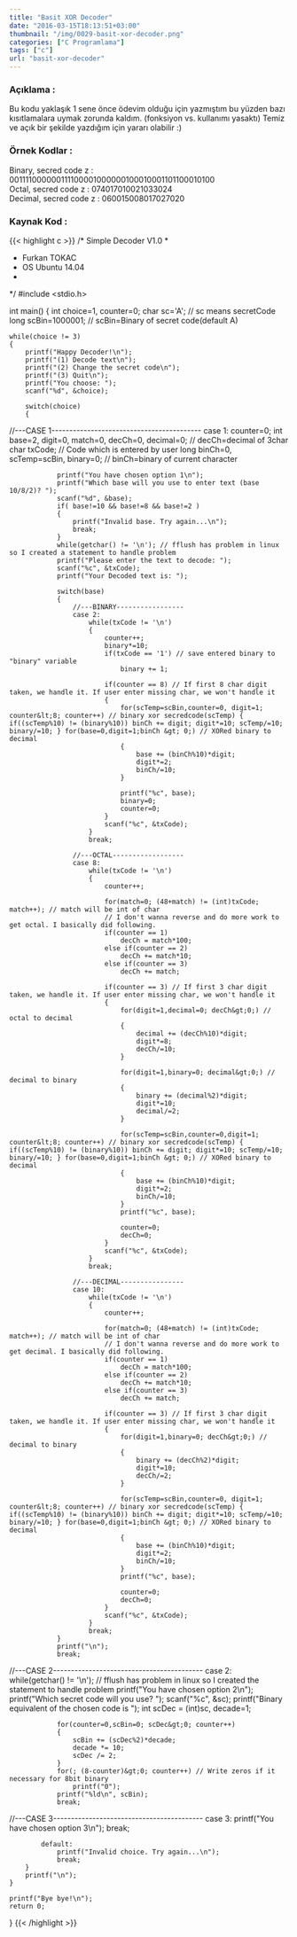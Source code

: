 ```yaml
---
title: "Basit XOR Decoder"
date: "2016-03-15T18:13:51+03:00"
thumbnail: "/img/0029-basit-xor-decoder.png"
categories: ["C Programlama"]
tags: ["c"]
url: "basit-xor-decoder"
---
```


### Açıklama :
Bu kodu yaklaşık 1 sene önce ödevim olduğu için yazmıştım bu yüzden bazı kısıtlamalara uymak zorunda kaldım. (fonksiyon vs. kullanımı yasaktı) Temiz ve açık bir şekilde yazdığım için yararı olabilir :)

### Örnek Kodlar :
Binary, secred code z : 001111000000111100001000000100010001101100010100</br>
Octal, secred code z : 074017010021033024</br>
Decimal, secred code z : 060015008017027020

### Kaynak Kod :
{{< highlight c >}}
/* Simple Decoder V1.0
 * 
 * Furkan TOKAC
 * OS Ubuntu 14.04
 * 
*/
#include <stdio.h>

int main()
{
    int choice=1, counter=0;
    char sc='A';  // sc means secretCode
    long scBin=1000001; // scBin=Binary of secret code(default A)
    
    while(choice != 3)
    {
        printf("Happy Decoder!\n");
        printf("(1) Decode text\n");
        printf("(2) Change the secret code\n");
        printf("(3) Quit\n");
        printf("You choose: ");
        scanf("%d", &choice);
        
        switch(choice)
        {
//---CASE 1------------------------------------------
            case 1:
                counter=0;
                int base=2, digit=0, match=0, decCh=0, decimal=0; // decCh=decimal of 3char
                char txCode; // Code which is entered by user
                long binCh=0, scTemp=scBin, binary=0; // binCh=binary of current character
                
                printf("You have chosen option 1\n");
                printf("Which base will you use to enter text (base 10/8/2)? ");
                scanf("%d", &base);
                if( base!=10 && base!=8 && base!=2 )
                {
                    printf("Invalid base. Try again...\n");
                    break;
                }
                while(getchar() != '\n'); // fflush has problem in linux so I created a statement to handle problem
                printf("Please enter the text to decode: ");
                scanf("%c", &txCode);
                printf("Your Decoded text is: ");
                
                switch(base)
                {
                    //---BINARY-----------------
                    case 2:
                        while(txCode != '\n')
                        {
                            counter++;
                            binary*=10;
                            if(txCode == '1') // save entered binary to "binary" variable
                                binary += 1;
                            
                            if(counter == 8) // If first 8 char digit taken, we handle it. If user enter missing char, we won't handle it
                            {
                                for(scTemp=scBin,counter=0, digit=1; counter&lt;8; counter++) // binary xor secredcode(scTemp) { if((scTemp%10) != (binary%10)) binCh += digit; digit*=10; scTemp/=10; binary/=10; } for(base=0,digit=1;binCh &gt; 0;) // XORed binary to decimal
                                {
                                    base += (binCh%10)*digit;
                                    digit*=2;
                                    binCh/=10;
                                }
                                
                                printf("%c", base);
                                binary=0;
                                counter=0;
                            }
                            scanf("%c", &txCode);
                        }
                        break;
                    
                    //---OCTAL------------------
                    case 8:
                        while(txCode != '\n')
                        {
                            counter++;
                            
                            for(match=0; (48+match) != (int)txCode; match++); // match will be int of char
                            // I don't wanna reverse and do more work to get octal. I basically did following.
                            if(counter == 1)
                                decCh = match*100;
                            else if(counter == 2)
                                decCh += match*10;
                            else if(counter == 3)
                                decCh += match;
                            
                            if(counter == 3) // If first 3 char digit taken, we handle it. If user enter missing char, we won't handle it
                            {
                                for(digit=1,decimal=0; decCh&gt;0;) // octal to decimal
                                { 
                                    decimal += (decCh%10)*digit;
                                    digit*=8;
                                    decCh/=10;
                                }
                                
                                for(digit=1,binary=0; decimal&gt;0;) // decimal to binary
                                {
                                    binary += (decimal%2)*digit;
                                    digit*=10;
                                    decimal/=2;
                                }
                                
                                for(scTemp=scBin,counter=0,digit=1; counter&lt;8; counter++) // binary xor secredcode(scTemp) { if((scTemp%10) != (binary%10)) binCh += digit; digit*=10; scTemp/=10; binary/=10; } for(base=0,digit=1;binCh &gt; 0;) // XORed binary to decimal
                                {
                                    base += (binCh%10)*digit;
                                    digit*=2;
                                    binCh/=10;
                                }
                                printf("%c", base);
                                
                                counter=0;
                                decCh=0;
                            }
                            scanf("%c", &txCode);
                        }
                        break;

                    //---DECIMAL----------------
                    case 10:
                        while(txCode != '\n')
                        {
                            counter++;
                            
                            for(match=0; (48+match) != (int)txCode; match++); // match will be int of char
                            // I don't wanna reverse and do more work to get decimal. I basically did following.
                            if(counter == 1)
                                decCh = match*100;
                            else if(counter == 2)
                                decCh += match*10;
                            else if(counter == 3)
                                decCh += match;
                            
                            if(counter == 3) // If first 3 char digit taken, we handle it. If user enter missing char, we won't handle it
                            {
                                for(digit=1,binary=0; decCh&gt;0;) // decimal to binary
                                {
                                    binary += (decCh%2)*digit;
                                    digit*=10;
                                    decCh/=2;
                                }
                                
                                for(scTemp=scBin,counter=0, digit=1; counter&lt;8; counter++) // binary xor secredcode(scTemp) { if((scTemp%10) != (binary%10)) binCh += digit; digit*=10; scTemp/=10; binary/=10; } for(base=0,digit=1;binCh &gt; 0;) // XORed binary to decimal
                                {
                                    base += (binCh%10)*digit;
                                    digit*=2;
                                    binCh/=10;
                                }
                                printf("%c", base);
                                
                                counter=0;
                                decCh=0;
                            }
                            scanf("%c", &txCode);
                        }
                        break;
                }
                printf("\n");
                break;
//---CASE 2------------------------------------------
            case 2:
                while(getchar() != '\n'); // fflush has problem in linux so I created the statement to handle problem
                printf("You have chosen option 2\n");
                printf("Which secret code will you use? ");
                scanf("%c", &sc);
                printf("Binary equivalent of the chosen code is ");
                int scDec = (int)sc, decade=1;
                
                for(counter=0,scBin=0; scDec&gt;0; counter++)
                {
                    scBin += (scDec%2)*decade;
                    decade *= 10;
                    scDec /= 2;
                }
                for(; (8-counter)&gt;0; counter++) // Write zeros if it necessary for 8bit binary
                    printf("0");
                printf("%ld\n", scBin);
                break;
//---CASE 3------------------------------------------
            case 3:
                printf("You have chosen option 3\n");
                break;
            
            default:
                printf("Invalid choice. Try again...\n");
                break;
        }
        printf("\n");
    }
    
    printf("Bye bye!\n");
    return 0;
}
{{< /highlight >}}
